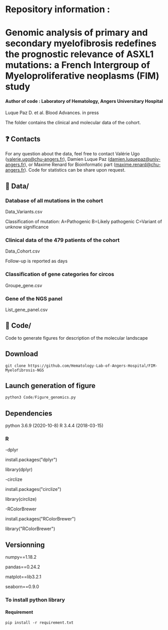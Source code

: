 # Repository information :
# Genomic analysis of primary and secondary myelofibrosis redefines the prognostic relevance of ASXL1 mutations: a French Intergroup of Myeloproliferative neoplasms (FIM) study
#### Author of code : Laboratory of Hematology, Angers Universitary Hospital

Luque Paz D. et al. Blood Advances. in press

The folder contains the clinical and molecular data of the cohort.
## :question: Contacts
For any question about the data, feel free to contact Valérie Ugo (valerie.ugo@chu-angers.fr), Damien Luque Paz (damien.luquepaz@univ-angers.fr), or Maxime Renard for Bioinformatic part (maxime.renard@chu-angers.fr). Code for statistics can be share upon request.

## :open_file_folder: Data/
### Database of all mutations in the cohort
Data_Variants.csv 

Classification of mutation:
 A=Pathogenic
 B=Likely pathogenic
 C=Variant of unknow significance
### Clinical data of the 479 patients of the cohort
Data_Cohort.csv

Follow-up is reported as days
### Classification of gene categories for circos
Groupe_gene.csv
### Gene of the NGS panel
List_gene_panel.csv
## :open_file_folder: Code/
 Code to generate figures for description of the molecular landscape



## Download
```shell
git clone https://github.com/Hematology-Lab-of-Angers-Hospital/FIM-Myelofibrosis-NGS
```
## Launch generation of figure
```python
python3 Code/Figure_genomics.py
```
## Dependencies
python 3.6.9 (2020-10-8)
R 3.4.4 (2018-03-15)
### R
-dplyr

install.packages("dplyr")

library(dplyr)

-circlize

install.packages("circlize") 

library(circlize)

-RColorBrewer

install.packages("RColorBrewer")

library("RColorBrewer")

## Versionning
numpy==1.18.2

pandas==0.24.2

matplot==lib3.2.1

seaborn==0.9.0

### To install python library
#### Requirement
```shell
pip install -r requirement.txt
```
